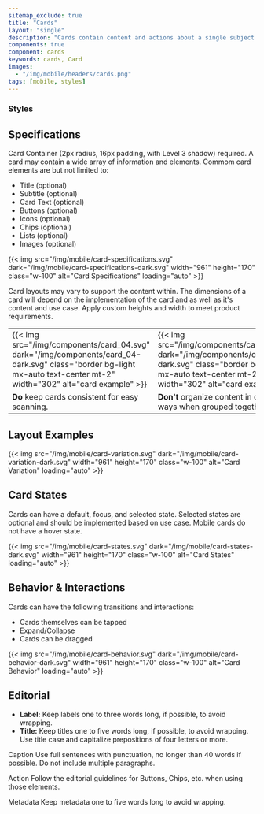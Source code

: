 ```yaml
---
sitemap_exclude: true
title: "Cards"
layout: "single"
description: "Cards contain content and actions about a single subject."
components: true
component: cards
keywords: cards, Card
images:
  - "/img/mobile/headers/cards.png"
tags: [mobile, styles]
---
```


### Styles

## Specifications

Card Container (2px radius, 16px padding, with Level 3 shadow) required. A card may contain a wide array of information and elements. Commom card elements are but not limited to:
- Title (optional)
- Subtitle (optional)
- Card Text (optional)
- Buttons (optional)
- Icons (optional)
- Chips (optional)
- Lists (optional)
- Images (optional)

{{< img src="/img/mobile/card-specifications.svg" dark="/img/mobile/card-specifications-dark.svg" width="961" height="170" class="w-100" alt="Card Specifications" loading="auto" >}}

Card layouts may vary to support the content within. The dimensions of a card will depend on the implementation of the card and as well as it's content and use case. Apply custom heights and width to meet product requirements.

<table class="table table-bordered">
  <tr>
    <td class="w-50 text-center">
    {{< img src="/img/components/card_04.svg" dark="/img/components/card_04-dark.svg" class="border bg-light mx-auto text-center mt-2" width="302" alt="card example" >}}
    </td>
    <td class="w-50 text-center">
    {{< img src="/img/components/card_03.svg" dark="/img/components/card_03-dark.svg" class="border bg-light mx-auto text-center mt-2" width="302" alt="card example" >}}
    </td>
  </tr>
  <tr>
    <td class="do">
    <strong class="text-success">Do</strong> keep cards consistent for easy scanning.
    </td>
    <td class="dont">
      <strong class="text-danger">Don't</strong> organize content in different ways when grouped together.
    </td>
  </tr>
</table>

## Layout Examples

{{< img src="/img/mobile/card-variation.svg" dark="/img/mobile/card-variation-dark.svg" width="961" height="170" class="w-100" alt="Card Variation" loading="auto" >}}

## Card States

Cards can have a default, focus, and selected state. Selected states are optional and should be implemented based on use case. Mobile cards do not have a hover state.

{{< img src="/img/mobile/card-states.svg" dark="/img/mobile/card-states-dark.svg" width="961" height="170" class="w-100" alt="Card States" loading="auto" >}}

## Behavior & Interactions

Cards can have the following transitions and interactions:
- Cards themselves can be tapped
- Expand/Collapse
- Cards can be dragged

{{< img src="/img/mobile/card-behavior.svg" dark="/img/mobile/card-behavior-dark.svg" width="961" height="170" class="w-100" alt="Card Behavior" loading="auto" >}}

## Editorial

- **Label:** Keep labels one to three words long, if possible, to avoid wrapping.
- **Title:** Keep titles one to five words long, if possible, to avoid wrapping. Use title case and capitalize prepositions of four letters or more.

Caption
Use full sentences with punctuation, no longer than 40 words if possible.
Do not include multiple paragraphs.

Action
Follow the editorial guidelines for Buttons, Chips, etc. when using those elements.

Metadata
Keep metadata one to five words long to avoid wrapping.
